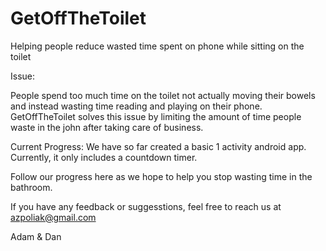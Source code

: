 GetOffTheToilet
===============

Helping people reduce wasted time spent on phone while sitting on the toilet

Issue:

People spend too much time on the toilet not actually moving their bowels and instead wasting time reading and playing on their phone. GetOffTheToilet solves this issue by limiting the amount of time people waste in the john after taking care of business.

Current Progress:
We have so far created a basic 1 activity android app. Currently, it only includes a countdown timer. 

Follow our progress here as we hope to help you stop wasting time in the bathroom. 

If you have any feedback or suggesstions, feel free to reach us at azpoliak@gmail.com



Adam & Dan
